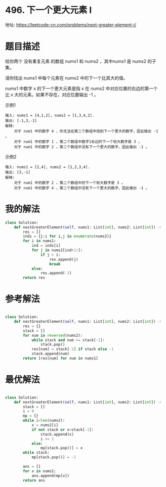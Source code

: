 # 496. 下一个更大元素 I
地址: https://leetcode-cn.com/problems/next-greater-element-i/


# 题目描述
给你两个 没有重复元素 的数组 nums1 和 nums2 ，其中nums1 是 nums2 的子集。

请你找出 nums1 中每个元素在 nums2 中的下一个比其大的值。

nums1 中数字 x 的下一个更大元素是指 x 在 nums2 中对应位置的右边的第一个比 x 大的元素。如果不存在，对应位置输出 -1 。


示例1
```
输入: nums1 = [4,1,2], nums2 = [1,3,4,2].
输出: [-1,3,-1]
解释:
    对于 num1 中的数字 4 ，你无法在第二个数组中找到下一个更大的数字，因此输出 -1 。
    对于 num1 中的数字 1 ，第二个数组中数字1右边的下一个较大数字是 3 。
    对于 num1 中的数字 2 ，第二个数组中没有下一个更大的数字，因此输出 -1 。

```

示例2
```
输入: nums1 = [2,4], nums2 = [1,2,3,4].
输出: [3,-1]
解释:
    对于 num1 中的数字 2 ，第二个数组中的下一个较大数字是 3 。
    对于 num1 中的数字 4 ，第二个数组中没有下一个更大的数字，因此输出 -1 。

```


# 我的解法
```python
class Solution:
    def nextGreaterElement(self, nums1: List[int], nums2: List[int]) -> List[int]:
        res = []
        inds = {j:i for i,j in enumerate(nums2)}
        for i in nums1:
            ind = inds[i]
            for j in nums2[ind+1:]:
                if j > i:
                    res.append(j)
                    break
            else:
                res.append(-1)
        return res


```


# 参考解法
```python

class Solution:
    def nextGreaterElement(self, nums1: List[int], nums2: List[int]) -> List[int]:
        res = {}
        stack = []
        for num in reversed(nums2):
            while stack and num >= stack[-1]:
                stack.pop()
            res[num] = stack[-1] if stack else -1
            stack.append(num)
        return [res[num] for num in nums1]

```


# 最优解法
```python

class Solution:
    def nextGreaterElement(self, nums1: List[int], nums2: List[int]) -> List[int]:
        stack = []
        i = 0
        mp = {}
        while i<len(nums2):
            x = nums2[i]
            if not stack or x<stack[-1]:
                stack.append(x)
                i += 1
            else:
                mp[stack.pop()] = x
        while stack:
            mp[stack.pop()] = -1
        
        ans = []
        for x in nums1:
            ans.append(mp[x])
        return ans


```
